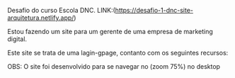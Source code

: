 Desafio do curso Escola DNC. 
LINK:(https://desafio-1-dnc-site-arquitetura.netlify.app/)

Estou fazendo um site para um gerente de uma empresa de marketing digital.

Este site se trata de uma lagin-gpage, contanto com os seguintes recursos:

OBS: O site foi desenvolvido para se navegar no (zoom 75%) no desktop
